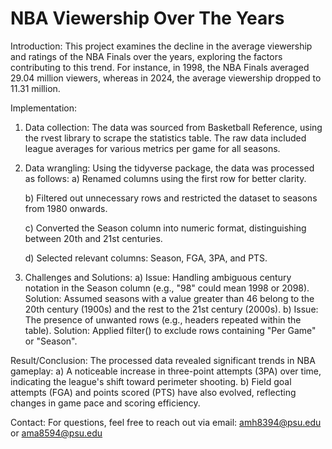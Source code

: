 # NBA Viewership Over The Years

Introduction: This project examines the decline in the average viewership and ratings of the NBA Finals over the years, exploring the factors contributing to this trend. For instance, in 1998, the NBA Finals averaged 29.04 million viewers, whereas in 2024, the average viewership dropped to 11.31 million.

Implementation: 
1. Data collection: The data was sourced from Basketball Reference, using the rvest library to scrape the statistics table. The raw data included league averages for various metrics per game for all seasons.
2. Data wrangling: Using the tidyverse package, the data was processed as follows:
   a) Renamed columns using the first row for better clarity.
   
   b) Filtered out unnecessary rows and restricted the dataset to seasons from 1980 onwards.
   
   c) Converted the Season column into numeric format, distinguishing between 20th and 21st centuries.
   
   d) Selected relevant columns: Season, FGA, 3PA, and PTS.
4. Challenges and Solutions:
   a) Issue: Handling ambiguous century notation in the Season column (e.g., "98" could mean 1998 or 2098).
      Solution: Assumed seasons with a value greater than 46 belong to the 20th century (1900s) and the rest to the 21st century (2000s).
   b) Issue: The presence of unwanted rows (e.g., headers repeated within the table).
      Solution: Applied filter() to exclude rows containing "Per Game" or "Season".
   
Result/Conclusion: The processed data revealed significant trends in NBA gameplay:
                  a) A noticeable increase in three-point attempts (3PA) over time, indicating the league's shift toward perimeter shooting.
                  b) Field goal attempts (FGA) and points scored (PTS) have also evolved, reflecting changes in game pace and scoring efficiency.

Contact: For questions, feel free to reach out via email: amh8394@psu.edu or ama8594@psu.edu
